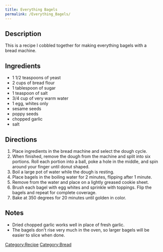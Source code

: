 ```yaml
---
title: Everything Bagels
permalink: /Everything_Bagels/
---
```


Description
-----------

This is a recipe I cobbled together for making everything bagels with a bread machine.

Ingredients
-----------

-   1 1/2 teaspoons of yeast
-   2 cups of bread flour
-   1 tablespoon of sugar
-   1 teaspoon of salt
-   3/4 cup of very warm water
-   1 egg, whites only
-   sesame seeds
-   poppy seeds
-   chopped garlic
-   salt

Directions
----------

1.  Place ingredients in the bread machine and select the dough cycle.
2.  When finished, remove the dough from the machine and split into six portions. Roll each portion into a ball, poke a hole in the middle, and spin around your finger until donut shaped.
3.  Boil a large pot of water while the dough is resting.
4.  Place bagels in the boiling water for 2 minutes, flipping after 1 minute.
5.  Remove from the water and place on a lightly greased cookie sheet.
6.  Brush each bagel with egg whites and sprinkle with toppings. Flip the bagels and repeat for complete coverage.
7.  Bake at 350 degrees for 20 minutes until golden in color.

Notes
-----

-   Dried chopped garlic works well in place of fresh garlic.
-   The bagels don't rise very much in the oven, so larger bagels will be easier to slice when done.

[Category:Recipe](/Category:Recipe "wikilink") [Category:Bread](/Category:Bread "wikilink")